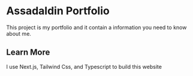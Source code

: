 # Assadaldin Portfolio 
This project is my portfolio and it contain a information you need to know about me.

## Learn More
I use Next.js, Tailwind Css, and Typescript to build this website

